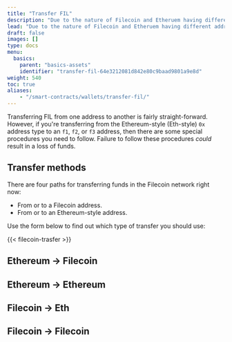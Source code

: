 ```yaml
---
title: "Transfer FIL"
description: "Due to the nature of Filecoin and Etheruem having different address types in the Filecoin network, the process for transfering FIL between addresses can be a bit nuanced. This page explains the process for transferring FIL."
lead: "Due to the nature of Filecoin and Etheruem having different address types in the Filecoin network, the process for transfering FIL between addresses can be a bit nuanced. This page explains the process for transferring FIL."
draft: false
images: []
type: docs
menu:
  basics:
    parent: "basics-assets"
    identifier: "transfer-fil-64e3212081d842e80c9baad9801a9e8d"
weight: 540
toc: true
aliases:
    - "/smart-contracts/wallets/transfer-fil/"
---
```


Transferring FIL from one address to another is fairly straight-forward. However, if you're transferring from the Ethereum-style (Eth-style) `0x` address type to an `f1`, `f2`, or `f3` address, then there are some special procedures you need to follow. Failure to follow these procedures _could_ result in a loss of funds.

## Transfer methods

There are four paths for transferring funds in the Filecoin network right now:

- From or to a Filecoin address.
- From or to an Ethereum-style address.

Use the form below to find out which type of transfer you should use:

{{< filecoin-trasfer >}}

## Ethereum → Filecoin

## Ethereum → Ethereum

## Filecoin → Eth

## Filecoin → Filecoin
